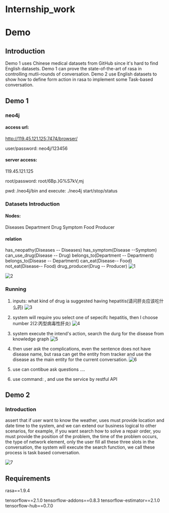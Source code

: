 # Internship_work
# Demo 

## Introduction

Demo 1 uses Chinese medical datasets from GitHub since it's hard to find English datasets. Demo 1 can prove the state-of-the-art of rasa in controlling mutli-rounds of conversation. Demo 2 use English datasets to show how to define form action in rasa to implement some Task-based conversation.

## Demo 1

### neo4j

#### access url:

http://119.45.121.125:7474/browser/

user/password: neo4j/123456

#### server access:

119.45.121.125

root/password: root/6Bp.}G%S7kV,mj

pwd: /neo4j/bin and execute: ./neo4j  start/stop/status

### Datasets Introduction
#### Nodes:
Diseases
Department
Drug
Symptom
Food
Producer
#### relation
has_neopathy(Diseases -- Diseases)
has_symptom(Disease --Symptom)
can_use_drug(Disease -- Drug)
belongs_to(Department -- Department)
belongs_to(Disease -- Department)
can_eat(Disease-- Food)
not_eat(Disease-- Food)
drug_producer(Drug -- Producer)
![1](https://raw.github.com/Chriszhangmw/Internship_work/master/pic/image-20200619071734697.png)

![2](https://raw.github.com/Chriszhangmw/Internship_work/master/pic/image-20200619072507739.png)


### Running

1. inputs: what kind of drug ia suggested having hepatitis(请问肝炎应该吃什么药)
   ![3](https://raw.github.com/Chriszhangmw/Internship_work/master/pic/image-20200620065214545.png)

2. system will require you select one of sepecifc hepatitis, then I choose number 2(2:丙型病毒性肝炎)
   ![4](https://raw.github.com/Chriszhangmw/Internship_work/master/pic/image-20200620065500739.png)

3. system execute the intend's action, search the durg for the disease from knowledge graph
   ![5](https://raw.github.com/Chriszhangmw/Internship_work/master/pic/image-20200620065627161.png)

4. then user ask the complications, even the sentence does not have disease name, but rasa can get the entity from tracker and use the disease as the main entity for the current conversation.
   ![6](https://raw.github.com/Chriszhangmw/Internship_work/master/pic/image-20200620070227987.png)

5. use can contibue ask questions ....

6. use command: , and use the service by restful API







## Demo 2

### Introduction

assert that if user want to know the weather, uses must provide location and date time to the system, and we can extend our business logical to other scenarios, for example, if you want search  how to solve a repair order, you must provide the position of the problem, the time of the problem occurs, the type of network element, only the user fill all these three slots in the conversation, the system will execute the search function, we call these process is task based conversation.

![7](https://raw.github.com/Chriszhangmw/Internship_work/master/pic/image-20200620111619400.png)




## Requirements

rasa==1.9.4

tensorflow==2.1.0
tensorflow-addons==0.8.3
tensorflow-estimator==2.1.0
tensorflow-hub==0.7.0
